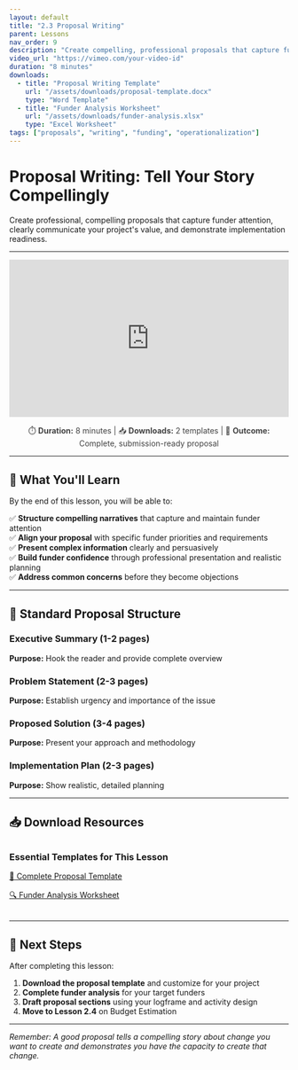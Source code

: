 ```yaml
---
layout: default
title: "2.3 Proposal Writing"
parent: Lessons
nav_order: 9
description: "Create compelling, professional proposals that capture funder attention and demonstrate your project's value and feasibility"
video_url: "https://vimeo.com/your-video-id"
duration: "8 minutes"
downloads:
  - title: "Proposal Writing Template"
    url: "/assets/downloads/proposal-template.docx"
    type: "Word Template"
  - title: "Funder Analysis Worksheet"
    url: "/assets/downloads/funder-analysis.xlsx"
    type: "Excel Worksheet"
tags: ["proposals", "writing", "funding", "operationalization"]
---
```


# Proposal Writing: Tell Your Story Compellingly

Create professional, compelling proposals that capture funder attention, clearly communicate your project's value, and demonstrate implementation readiness.

---

<div class="video-embed">
<div style="padding:56.25% 0 0 0;position:relative;">
<iframe src="https://player.vimeo.com/video/your-video-id?badge=0&amp;autopause=0&amp;player_id=0&amp;app_id=58479" 
        frameborder="0" 
        allow="autoplay; fullscreen; picture-in-picture" 
        allowfullscreen 
        style="position:absolute;top:0;left:0;width:100%;height:100%;"
        title="Proposal Writing - Setup Your Project for Success">
</iframe>
</div>
<script src="https://player.vimeo.com/api/player.js"></script>
<p style="text-align: center; margin-top: 1rem; font-size: 0.875rem; color: #434343;">
⏱️ <strong>Duration:</strong> 8 minutes | 
📥 <strong>Downloads:</strong> 2 templates | 
🎯 <strong>Outcome:</strong> Complete, submission-ready proposal
</p>
</div>

---

## 🎯 What You'll Learn

By the end of this lesson, you will be able to:

✅ **Structure compelling narratives** that capture and maintain funder attention  
✅ **Align your proposal** with specific funder priorities and requirements  
✅ **Present complex information** clearly and persuasively  
✅ **Build funder confidence** through professional presentation and realistic planning  
✅ **Address common concerns** before they become objections  

---

## 📖 Standard Proposal Structure

### Executive Summary (1-2 pages)
**Purpose:** Hook the reader and provide complete overview

### Problem Statement (2-3 pages)
**Purpose:** Establish urgency and importance of the issue

### Proposed Solution (3-4 pages)
**Purpose:** Present your approach and methodology

### Implementation Plan (2-3 pages)
**Purpose:** Show realistic, detailed planning

---

## 📥 Download Resources

<div class="download-section" style="margin: 2rem 0;">
<h3>Essential Templates for This Lesson</h3>
<div style="display: grid; grid-template-columns: repeat(auto-fit, minmax(250px, 1fr)); gap: 1rem; margin-top: 1rem;">
<a href="/assets/downloads/proposal-template.docx" class="btn btn-outline">📝 Complete Proposal Template</a>
<a href="/assets/downloads/funder-analysis.xlsx" class="btn btn-outline">🔍 Funder Analysis Worksheet</a>
</div>
</div>

---

## 🚀 Next Steps

After completing this lesson:
1. **Download the proposal template** and customize for your project
2. **Complete funder analysis** for your target funders  
3. **Draft proposal sections** using your logframe and activity design
4. **Move to Lesson 2.4** on Budget Estimation

---

*Remember: A good proposal tells a compelling story about change you want to create and demonstrates you have the capacity to create that change.*